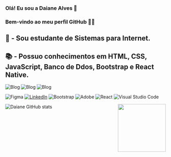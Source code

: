 ### Olá! Eu sou a Daiane Alves 👋
### Bem-vindo ao meu perfil GitHub 👩‍💻
 ## 🌱 - Sou estudante de Sistemas para Internet.
 ## 📚 - Possuo conhecimentos em HTML, CSS, JavaScript, Banco de Ddos, Bootstrap e React Native.

 ![Blog](https://img.shields.io/badge/HTML-239120?style=for-the-badge&logo=html5&logoColor=white)
![Blog](https://img.shields.io/badge/CSS-239120?&style=for-the-badge&logo=css3&logoColor=white)
![Blog](https://img.shields.io/badge/JavaScript-F7DF1E?style=for-the-badge&logo=javascript&logoColor=black)

![Figma](https://img.shields.io/badge/figma-%23F24E1E.svg?style=for-the-badge&logo=figma&logoColor=white)
[![LinkedIn](https://img.shields.io/badge/LinkedIn-0077B5?style=for-the-badge&logo=linkedin&logoColor=white)](https://www.linkedin.com/in/daiane-alves-de-oliveira/)
![Bootstrap](https://img.shields.io/badge/bootstrap-%23563D7C.svg?style=for-the-badge&logo=bootstrap&logoColor=white)
![Adobe](https://img.shields.io/badge/Adobe%20XD-470137?style=for-the-badge&logo=Adobe%20XD&logoColor=#FF61F6)
![React](https://img.shields.io/badge/React-20232A?style=for-the-badge&logo=react&logoColor=61DAFB)
![Visual Studio Code](https://img.shields.io/badge/Visual_Studio_Code-0078D4?style=for-the-badge&logo=visual%20studio%20code&logoColor=white)




![Daiane GitHub stats](https://github-readme-stats.vercel.app/api?username=DaianedeOliveira&show_icons=true&theme=radical)
<img align='right' src='https://github.com/Rishit-dagli/Rishit-dagli/blob/master/images/octocat-anime.gif' width='150"'>





